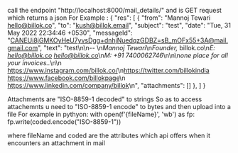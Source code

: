 call the endpoint "http://localhost:8000/mail_details/" and is GET request
which returns a json
For Example : 
{
    "res": [
        {
            "from": "Mannoj Tewari <hello@billok.co>",
            "to": "kush@billok.email",
            "subject": "test",
            "date": "Tue, 31 May 2022 22:34:46 +0530",
            "messageId": "<CANEUi8jGMKOyHeU7yvsDgg+dnhjNuedqzGDBZ=sB_mOFx55+3A@mail.gmail.com>",
            "text": "test\n\n-- \n*Mannoj Tewari*\n*Founder,* billok.co\n*E: hello@billok.co <hello@billok.co>*\n*M: +91 7400062746*\n\n\n*one place for all your invoices..*\n\n    <https://www.instagram.com/billok.co/>\n<https://twitter.com/billokindia>     <https://www.facebook.com/billokpage>\n    <https://www.linkedin.com/company/billok>\n",
            "attachments": []
        },
    ]
}

Attachments are "ISO-8859-1 decoded" to strings 
So as to access attachemnts u need to "ISO-8859-1 encode" to bytes and then upload into a file
For example in pythyon: 
with open(f'{fileName}', 'wb') as fp:
    fp.write(coded.encode("ISO-8859-1"))

where fileName and coded are the attributes which api offers 
when it encounters an attachment in mail